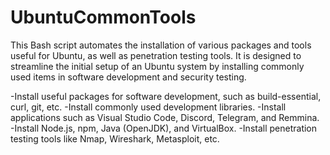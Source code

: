 # UbuntuCommonTools



This Bash script automates the installation of various packages and tools useful for Ubuntu, as well as penetration testing tools. It is designed to streamline the initial setup of an Ubuntu system by installing commonly used items in software development and security testing.

-Install useful packages for software development, such as build-essential, curl, git, etc.
-Install commonly used development libraries.
-Install applications such as Visual Studio Code, Discord, Telegram, and Remmina.
-Install Node.js, npm, Java (OpenJDK), and VirtualBox.
-Install penetration testing tools like Nmap, Wireshark, Metasploit, etc.
